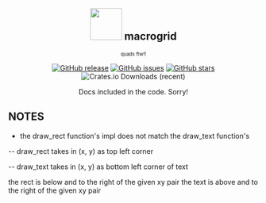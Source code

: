 <div align="center">
  
<h2>
<img src="https://github.com/user-attachments/assets/8d5d8178-e2ef-457a-92a2-decd0e9bac50" width="64px" />
<span>macrogrid </span>
</h2>

<sub><sup>quads ftw!!</sup></sub>

[![GitHub release](https://img.shields.io/github/v/release/azazelcodes/mcbullet?color=blue&label=release)]()
[![GitHub issues](https://img.shields.io/github/issues/azazelcodes/mcbullet?color=red)]()
[![GitHub stars](https://img.shields.io/github/stars/azazelcodes/mcbullet)]()
![Crates.io Downloads (recent)](https://img.shields.io/crates/dr/macrogrid?logo=rust)

Docs included in the code. Sorry!
</div>

## NOTES

- the draw_rect function's impl does not match the draw_text function's

-- draw_rect takes in (x, y) as top left corner

-- draw_text takes in (x, y) as bottom left corner of text

the rect is below and to the right of the given xy pair
the text is above and to the right of the given xy pair
